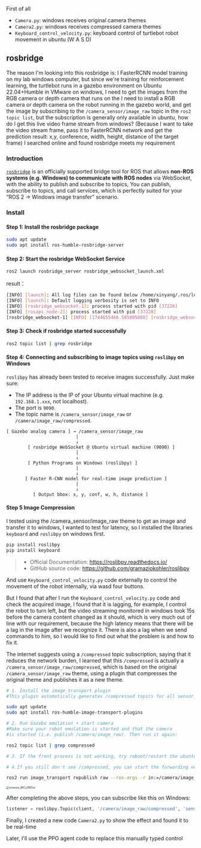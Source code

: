 First of all

- `Camera.py`: windows receives original camera themes
- `Camera2.py`: windows receives compressed camera themes
- `Keyboard_control_velocity.py`: keyboard control of turtlebot robot movement in ubuntu (W A S D)

## rosbridge

The reason I'm looking into this rosbridge is: I FasterRCNN model training on my lab windows computer, but since we're training for reinforcement learning, the turtlebot runs in a gazebo environment on Ubuntu 22.04+Humble in VMware on windows, I need to get the images from the RGB camera or depth camera that runs on the I need to install a RGB camera or depth camera on the robot running in the gazebo world, and get the image by subscribing to the `/camera_sensor/image_raw` topic in the `ros2 topic list`, but the subscription is generally only available in ubuntu, how do I get this live video frame stream from windows? (Because I want to take the video stream frame, pass it to FasterRCNN network and get the prediction result: x,y, conference, width, height, distance of the target frame) I searched online and found rosbridge meets my requirement

### Introduction

[`rosbridge`](https://github.com/RobotWebTools/rosbridge_suite) is an officially supported bridge tool for ROS that allows **non-ROS systems (e.g. Windows) to communicate with ROS nodes** via WebSocket, with the ability to publish and subscribe to topics, You can publish, subscribe to topics, and call services, which is perfectly suited for your “ROS 2 → Windows image transfer” scenario.

### Install

#### Step 1: Install the rosbridge package

```bash
sudo apt update
sudo apt install ros-humble-rosbridge-server
```

#### Step 2: Start the rosbridge WebSocket Service

```bash
ros2 launch rosbridge_server rosbridge_websocket_launch.xml
```

result：

```bash
[INFO] [launch]: All log files can be found below /home/xinyang/.ros/log/2025-04-14-14-31-06-229714-xinyang-virtual-machine-37225
[INFO] [launch]: Default logging verbosity is set to INFO
[INFO] [rosbridge_websocket-1]: process started with pid [37226]
[INFO] [rosapi_node-2]: process started with pid [37228]
[rosbridge_websocket-1] [INFO] [1744655466.585805888] [rosbridge_websocket]: Rosbridge WebSocket server started on port 9090
```

#### Step 3: Check if rosbridge started successfully

```bash
ros2 topic list | grep rosbridge
```



#### Step 4: Connecting and subscribing to image topics using `roslibpy` on Windows

`roslibpy` has already been tested to receive images successfully. Just make sure:

- The IP address is the IP of your Ubuntu virtual machine (e.g. `192.168.1.xxx`, not localhost).
- The port is `9090`.
- The topic name is `/camera_sensor/image_raw` or `/camera/image_raw/compressed`.



```less
[ Gazebo analog camera ] → /camera_sensor/image_raw
                          |
                          ↓
        [ rosbridge WebSocket @ Ubuntu virtual machine (9090) ]
                          |
                          ↓
        [ Python Programs on Windows (roslibpy) ]
                          |
                          ↓
       [ Faster R-CNN model for real-time image prediction ]
                          |
                          ↓
          [ Output bbox: x, y, conf, w, h, distance ]

```

#### Step 5 Image Compression

I tested using the /camera_sensor/image_raw theme to get an image and transfer it to windows, I wanted to test for latency, so I installed the libraries `keyboard` and `roslibpy` on windows first. 

```bash
pip install roslibpy
pip install keyboard
```

> - Official Documentation: https://roslibpy.readthedocs.io/
> - GitHub source code: https://github.com/gramaziokohler/roslibpy

And use `Keyboard_control_velocity.py` code externally to control the movement of the robot internally, via wasd four buttons.

But I found that after I run the `Keyboard_control_velocity.py` code and check the acquired image, I found that it is lagging, for example, I control the robot to turn left, but the video streaming monitored in windows took 15s before the camera content changed as it should, which is very much out of line with our requirement, because the high latency means that there will be a lag in the image after we recognize it. There is also a lag when we send commands to him, so I would like to find out what the problem is and how to fix it.

The internet suggests using a `/compressed` topic subscription, saying that it reduces the network burden, I learned that this `/compressed` is actually a `/camera_sensor/image_raw/compressed`, which is based on the original `/camera_sensor/image_raw` theme, using a plugin that compresses the original theme and publishes it as a new theme.

```bash
# 1. Install the image_transport plugin
#This plugin automatically generates /compressed topics for all sensor_msgs/Image image topics.

sudo apt update
sudo apt install ros-humble-image-transport-plugins

# 2. Run Gazebo emulation + start camera
#Make sure your robot emulation is started and that the camera 
#is started (i.e. publish /camera/image_raw). Then run it again:

ros2 topic list | grep compressed

# 3. If the front process is not working, try reboot/restart the ubuntu

# 4.If you still don't see /compressed, you can start the forwarding node manually:

ros2 run image_transport republish raw --ros-args -r in:=/camera/image_raw -r out:=/camera/image_raw/compressed

```

<img src="./resources/images/vmware_0KCy19S5xt.png" alt="vmware_0KCy19S5xt" style="zoom:50%;" />

After completing the above steps, you can subscribe like this on Windows:

```python
listener = roslibpy.Topic(client, '/camera/image_raw/compressed', 'sensor_msgs/CompressedImage')
```

Finally, I created a new code `Camera2.py` to show the effect and found it to be real-time

Later, I'll use the PPO agent code to replace this manually typed control

